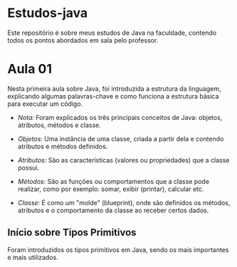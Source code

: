 # Estudos-java
Este repositório é sobre meus estudos de Java na faculdade, contendo todos os pontos abordados em sala pelo professor.


# Aula 01

Nesta primeira aula sobre Java, foi introduzida a estrutura da linguagem, explicando algumas palavras-chave e como funciona a estrutura básica para executar um código.

* *Nota:* Foram explicados os três principais conceitos de Java: objetos, atributos, métodos e classe.

* *Objetos:* Uma instância de uma classe, criada a partir dela e contendo atributos e métodos definidos.

* *Atributos:* São as características (valores ou propriedades) que a classe possui.

* *Métodos:* São as funções ou comportamentos que a classe pode realizar, como por exemplo: somar, exibir (printar), calcular etc.

* *Classe:* É como um "molde" (blueprint), onde são definidos os métodos, atributos e o comportamento da classe ao receber certos dados.

## Início sobre Tipos Primitivos

Foram introduzidos os tipos primitivos em Java, sendo os mais importantes e mais utilizados.
